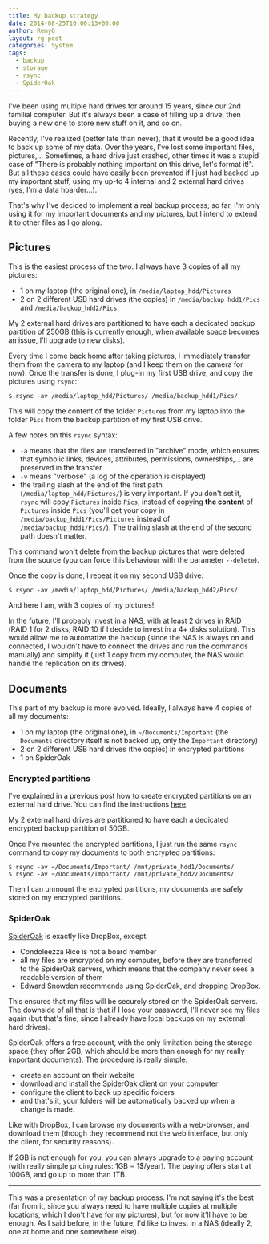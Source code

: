 ```yaml
---
title: My backup strategy
date: 2014-08-25T10:00:13+00:00
author: RemyG
layout: rg-post
categories: System
tags:
  - backup
  - storage
  - rsync
  - SpiderOak
---
```


I've been using multiple hard drives for around 15 years, since our 2nd familial computer. But it's always been a case of filling up a drive, then buying a new one to store new stuff on it, and so on.

Recently, I've realized (better late than never), that it would be a good idea to back up some of my data. Over the years, I've lost some important files, pictures,... Sometimes, a hard drive just crashed, other times it was a stupid case of "There is probably nothing important on this drive, let's format it!". But all these cases could have easily been prevented if I just had backed up my important stuff, using my up-to 4 internal and 2 external hard drives (yes, I'm a data hoarder...).

That's why I've decided to implement a real backup process; so far, I'm only using it for my important documents and my pictures, but I intend to extend it to other files as I go along.

<!--more-->

## Pictures

This is the easiest process of the two. I always have 3 copies of all my pictures:

* 1 on my laptop (the original one), in `/media/laptop_hdd/Pictures`
* 2 on 2 different USB hard drives (the copies) in `/media/backup_hdd1/Pics` and `/media/backup_hdd2/Pics`

My 2 external hard drives are partitioned to have each a dedicated backup partition of 250GB (this is currently enough, when available space becomes an issue, I'll upgrade to new disks).

Every time I come back home after taking pictures, I immediately transfer them from the camera to my laptop (and I keep them on the camera for now). Once the transfer is done, I plug-in my first USB drive, and copy the pictures using `rsync`:

    $ rsync -av /media/laptop_hdd/Pictures/ /media/backup_hdd1/Pics/

This will copy the content of the folder `Pictures` from my laptop into the folder `Pics` from the backup partition of my first USB drive.

A few notes on this `rsync` syntax:

* `-a` means that the files are transferred in "archive" mode, which ensures that symbolic links, devices, attributes, permissions, ownerships,... are preserved in the transfer
* `-v` means "verbose" (a log of the operation is displayed)
* the trailing slash at the end of the first path (`/media/laptop_hdd/Pictures/`) is very important. If you don't set it, `rsync` will copy `Pictures` inside `Pics`, instead of copying **the content** of `Pictures` inside `Pics` (you'll get your copy in `/media/backup_hdd1/Pics/Pictures` instead of `/media/backup_hdd1/Pics/`). The trailing slash at the end of the second path doesn't matter.

This command won't delete from the backup pictures that were deleted from the source (you can force this behaviour with the parameter `--delete`).

Once the copy is done, I repeat it on my second USB drive:

    $ rsync -av /media/laptop_hdd/Pictures/ /media/backup_hdd2/Pics/

And here I am, with 3 copies of my pictures!

In the future, I'll probably invest in a NAS, with at least 2 drives in RAID (RAID 1 for 2 disks, RAID 10 if I decide to invest in a 4+ disks solution). This would allow me to automatize the backup (since the NAS is always on and connected, I wouldn't have to connect the drives and run the commands manually) and simplify it (just 1 copy from my computer, the NAS would handle the replication on its drives).

## Documents

This part of my backup is more evolved. Ideally, I always have 4 copies of all my documents:

* 1 on my laptop (the original one), in `~/Documents/Important` (the `Documents` directory itself is not backed up, only the `Important` directory)
* 2 on 2 different USB hard drives (the copies) in encrypted partitions
* 1 on SpiderOak

### Encrypted partitions

I've explained in a previous post how to create encrypted partitions on an external hard drive. You can find the instructions [here][enc-part].

My 2 external hard drives are partitioned to have each a dedicated encrypted backup partition of 50GB.

Once I've mounted the encrypted partitions, I just run the same `rsync` command to copy my documents to both encrypted partitions:

    $ rsync -av ~/Documents/Important/ /mnt/private_hdd1/Documents/
    $ rsync -av ~/Documents/Important/ /mnt/private_hdd2/Documents/

Then I can unmount the encrypted partitions, my documents are safely stored on my encrypted partitions.

### SpiderOak

[SpiderOak][spideroak] is exactly like DropBox, except:

* Condoleezza Rice is not a board member
* all my files are encrypted on my computer, before they are transferred to the SpiderOak servers, which means that the company never sees a readable version of them
* Edward Snowden recommends using SpiderOak, and dropping DropBox.

This ensures that my files will be securely stored on the SpiderOak servers. The downside of all that is that if I lose your password, I'll never see my files again (but that's fine, since I already have local backups on my external hard drives).

SpiderOak offers a free account, with the only limitation being the storage space (they offer 2GB, which should be more than enough for my really important documents). The procedure is really simple:

* create an account on their website
* download and install the SpiderOak client on your computer
* configure the client to back up specific folders
* and that's it, your folders will be automatically backed up when a change is made.

Like with DropBox, I can browse my documents with a web-browser, and download them (though they recommend not the web interface, but only the client, for security reasons).

If 2GB is not enough for you, you can always upgrade to a paying account (with really simple pricing rules: 1GB = 1$/year). The paying offers start at 100GB, and go up to more than 1TB.

***

This was a presentation of my backup process. I'm not saying it's the best (far from it, since you always need to have multiple copies at multiple locations, which I don't have for my pictures), but for now it'll have to be enough. As I said before, in the future, I'd like to invest in a NAS (ideally 2, one at home and one somewhere else).

[enc-part]: http://remyg.fr/2014/08/22/encrypting-a-partition-on-ubuntu/ "Encrypting a partition on Ubuntu - RemyG"
[spideroak]: https://spideroak.com/ "SpiderOak | Online File Sharing & Cloud Backup Software | Private & Secure Data Storage for Business"
